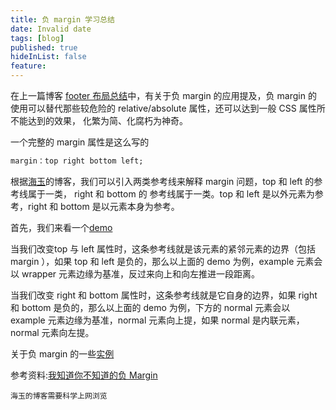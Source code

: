 ```yaml
---
title: 负 margin 学习总结
date: Invalid date
tags: [blog]
published: true
hideInList: false
feature: 
---
```



在上一篇博客 [footer 布局总结](https://sfmonkey.github.io/blog/2016/07/footer.html)中，有关于负 margin 的应用提及，负 margin 的
使用可以替代那些较危险的 relative/absolute 属性，还可以达到一般 CSS 属性所不能达到的效果， 化繁为简、化腐朽为神奇。

一个完整的 margin 属性是这么写的
```css
margin：top right bottom left;
```
根据[海玉](http://www.hicss.net/)的博客，我们可以引入两类参考线来解释 margin 问题，top 和 left 的参考线属于一类， right 和 bottom 的
参考线属于一类。top 和 left 是以外元素为参考，right 和 bottom 是以元素本身为参考。

首先，我们来看一个[demo](https://sfmonkey.github.io/demo/margin.html)

当我们改变top 与 left 属性时，这条参考线就是该元素的紧邻元素的边界（包括 margin ），如果 top 和 left 是负的，那么以上面的 demo 为例，example
元素会以 wrapper 元素边缘为基准，反过来向上和向左推进一段距离。

当我们改变 right 和 bottom 属性时，这条参考线就是它自身的边界，如果 right 和 bottom 是负的，那么以上面的 demo 为例，下方的 normal 元素会以 example 
元素边缘为基准，normal 元素向上提，如果 normal 是内联元素，normal 元素向左提。

关于负 margin 的一些[实例](http://www.hicss.net/i-know-you-do-not-know-the-negative-margin/)

参考资料:[我知道你不知道的负 Margin ](http://www.hicss.net/i-know-you-do-not-know-the-negative-margin/)

    海玉的博客需要科学上网浏览